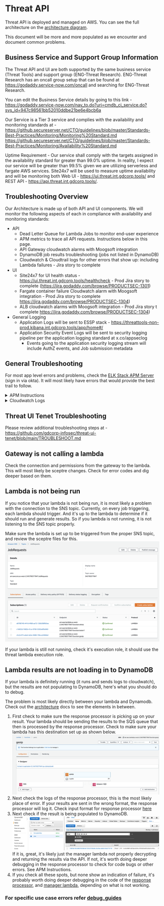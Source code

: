 # Threat API

Threat API is deployed and managed on AWS.  You can see the full architecture on the [architecture diagram](../ARCHITECTURE.md).

This document will be more and more populated as we encounter and document common problems.

## Business Service and Support Group Information

The Threat API and UI are both supported by the same business service (Threat Tools) and support group (ENG-Threat Research). ENG-Threat Research has an oncall group setup that can be found at https://godaddy.service-now.com/oncall and searching for ENG-Threat Research.

You can edit the Business Service details by going to this link - https://godaddy.service-now.com/nav_to.do?uri=cmdb_ci_service.do?sys_id=947c98561bb52010ddbe21be6e4bcb6a

Our Service is a Tier 3 service and complies with the availability and monitoring standards at - https://github.secureserver.net/CTO/guidelines/blob/master/Standards-Best-Practices/Monitoring/Monitoring%20Standard.md
https://github.secureserver.net/CTO/guidelines/blob/master/Standards-Best-Practices/Monitoring/Availability%20Standard.md

Uptime Requirement - Our service shall comply with the targets assigned in the availability standard for greater than 99.0% uptime. In reality, I expect our service will be greater than 99.5% given we are utilizing serverless and fargate AWS services. Site24x7 will be used to measure uptime availability and will be monitoring both Web UI - https://ui.threat.int.gdcorp.tools/ and REST API - https://api.threat.int.gdcorp.tools/.

## Troubleshooting Overview

Our Architecture is made up of both API and UI components. We will monitor the following aspects of each in compliance with availability and monitoring standards:
* API
  * Dead Letter Queue for Lambda Jobs to monitor end-user experience
  * APM metrics to trace all API requests. Instructions below in this page.
  * API Gateway cloudwatch alarms with Moogsoft integration
  * DynamoDB job results troubleshooting (jobs not listed in DynamoDB)
  * Cloudwatch & Cloudtrail logs for other errors that show up: including Lambda failures - Jira story to complete
* UI
  * Site24x7 for UI health status - https://ui.threat.int.gdcorp.tools/healthcheck - Prod Jira story to complete (https://jira.godaddy.com/browse/PRODUCTSEC-1301)
  * Fargate container failure Cloudwatch alarm with Moogsoft integration - Prod Jira story to complete https://jira.godaddy.com/browse/PRODUCTSEC-1304)
  * ALB cloudwatch alarms with Moogsoft integration - Prod Jira story t complete https://jira.godaddy.com/browse/PRODUCTSEC-1304)
* General Logging
  * Application Logs will be sent to ESSP stack - https://threattools-non-prod.kibana.int.gdcorp.tools/app/home#/
  * Application Security Event Logs will be sent to security logging pipeline per the application logging standard at x.co/appseclog
    * Events going to the application security logging stream will include AuthZ events, and Job submission metadata


## General Troubleshooting

For most app level errors and problems, check the [ELK Stack APM Server](https://threattools-non-prod.kibana.int.gdcorp.tools/app/apm) (sign in via okta).  It will most likely have errors that would provide the best trail to follow.

<details>
<summary>APM Instructions</summary>

Log in to the kibana instance from okta

![okta](./img/elk/okta.png)

Find the APM selection in the sidebar

![apm](./img/elk/apm.png)

From there you can click in to an individual service and view traces (example TODO).

</details>

<details>
<summary>Cloudwatch Logs</summary>
- For specific lambda's errors - check the corresponding log group (`/aws/lambda/lambdaName`) in AWS Cloudwatch
- If the specific lambda doesn't have errors, check log groups of `/aws/lambda/manager` and `/aws/lambda/responseprocessor` for more info

</details>

## Threat UI Tenet Troubleshooting

Please review additional troubleshooting steps at - https://github.com/gdcorp-infosec/threat-ui-tenet/blob/main/TROUBLESHOOT.md

## Gateway is not calling a lambda

Check the connection and permissions from the gateway to the lambda.  This will most likely be sceptre changes.  Check for error codes and dig deeper based on them.

## Lambda is not being run

If you notice that your lambda is not being run, it is most likely a problem with the connection to the SNS topic.
Currently, on every job triggering, each lambda should trigger.
And it's up to the lambda to determine if it should run and generate results.
So if you lambda is not running, it is not listening to the SNS topic properly.

Make sure the lambda is set up to be triggered from the proper SNS topic, and review the sceptre files for this.
![sns JobRequests](../diagrams/sns_lambdas.png)

If your lambda is still not running, check it's execution role, it should use the threat lambda execution role.

## Lambda results are not loading in to DynamoDB

If your lambda is definitely running (it runs and sends logs to cloudwatch), but the results are not populating to DynamoDB, here's what you should do to debug.

The problem is most likely directly between your lambda and Dynamodb.  Check out the [architecture](../ARCHITECTURE.md) docs to see the elements in between.

1. First check to make sure the response processor is picking up on your result.  Your lambda should be sending the results to the SQS queue that then is processed by the response processor.  Check to make sure your lambda has this destination set up as shown below.
![lambda SQS connections](../diagrams/lambda_sqs.png)
1. Next check the logs of the response processor, this is the most likely place of error.  If your results are sent in the wrong format, the response processor will log it. Check input format for response processor [here](../development/threat-developer-guide.md#output)
1. Next check if the result is being populated to DynamoDB.
![dynamoDB_joblists](../diagrams/dynamodb_joblists.png)
If it is, great, it's likely just the manager lambda not properly decrypting and returning the results via the API. If not, it's worth doing deeper debugging in the response processor to check for code bugs or other errors.  See APM Instructions.
1. If you check all these spots, but none show an indication of failure, it's probably worth doing deeper debugging in the code of the [response processor](../../lambdas/responseprocessor), and [manager lambda](../../lambdas/manager), depending on what is not working.

### For specific use case errors refer [debug_guides](debug-guides)
